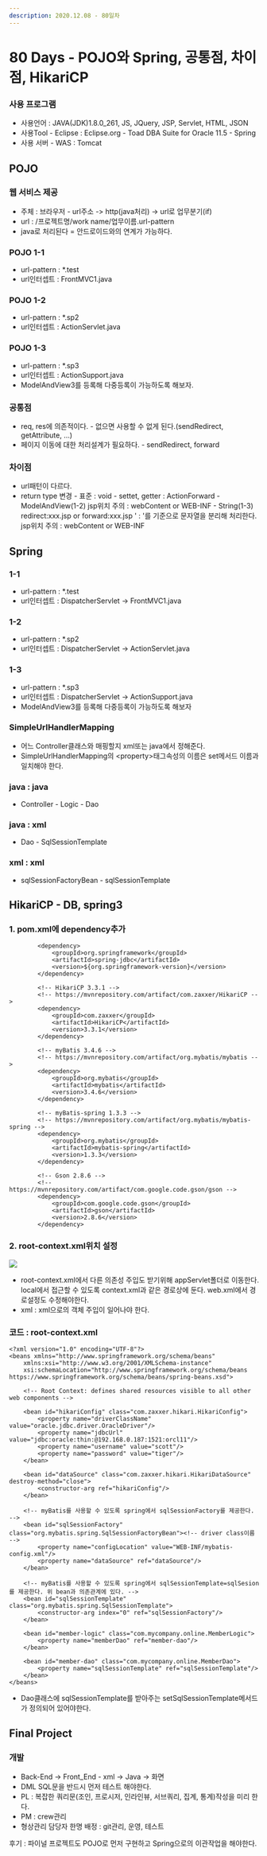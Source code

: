 ```yaml
---
description: 2020.12.08 - 80일차
---
```


# 80 Days - POJO와 Spring, 공통점, 차이점, HikariCP

### 사용 프로그램

* 사용언어 : JAVA\(JDK\)1.8.0\_261, JS, JQuery, JSP, Servlet, HTML, JSON
* 사용Tool  - Eclipse : Eclipse.org - Toad DBA Suite for Oracle 11.5 - Spring
* 사용 서버 - WAS : Tomcat

## POJO

### 웹 서비스 제공

* 주체 : 브라우저 - url주소 -&gt; http\(java처리\) -&gt; url로 업무분기\(if\)
* url : /프로젝트명/work name/업무이름.url-pattern
* java로 처리된다 = 안드로이드와의 연계가 가능하다.

### POJO 1-1

* url-pattern : \*.test
* url인터셉트 : FrontMVC1.java

### POJO 1-2

* url-pattern : \*.sp2
* url인터셉트 :  ActionServlet.java

### POJO 1-3

* url-pattern : \*.sp3
* url인터셉트 : ActionSupport.java
* ModelAndView3를 등록해 다중등록이 가능하도록 해보자.

### 공통점

* req, res에 의존적이다. - 없으면 사용할 수 없게 된다.\(sendRedirect, getAttribute, ...\)
* 페이지 이동에 대한 처리설계가 필요하다. - sendRedirect, forward

### 차이점

* url패턴이 다르다.
* return type 변경 - 표준 : void - settet, getter : ActionForward - ModelAndView\(1-2\)   jsp위치 주의 : webContent or WEB-INF - String\(1-3\)   redirect:xxx.jsp or forward:xxx.jsp   ' : '를 기준으로 문자열을 분리해 처리한다.   jsp위치 주의 : webContent or WEB-INF

## Spring

### 1-1

* url-pattern : \*.test
* url인터셉트 : DispatcherServlet -&gt; FrontMVC1.java

### 1-2

* url-pattern : \*.sp2
* url인터셉트 : DispatcherServlet -&gt; ActionServlet.java

### 1-3

* url-pattern : \*.sp3
* url인터셉트 : DispatcherServlet -&gt; ActionSupport.java
* ModelAndView3를 등록해 다중등록이 가능하도록 해보자

### SimpleUrlHandlerMapping

* 어느 Controller클래스와 매핑할지 xml또는 java에서 정해준다.
* SimpleUrlHandlerMapping의 &lt;property&gt;태그속성의 이름은 set메서드 이름과 일치해야 한다.

### java : java

* Controller - Logic - Dao

### java : xml

* Dao - SqlSessionTemplate

### xml : xml

* sqlSessionFactoryBean - sqlSessionTemplate

## HikariCP - DB, spring3

### 1. pom.xml에 dependency추가

```markup
		<dependency>
			<groupId>org.springframework</groupId>
			<artifactId>spring-jdbc</artifactId>
			<version>${org.springframework-version}</version>
		</dependency>
		
		<!-- HikariCP 3.3.1 -->
		<!-- https://mvnrepository.com/artifact/com.zaxxer/HikariCP -->
		<dependency>
		    <groupId>com.zaxxer</groupId>
		    <artifactId>HikariCP</artifactId>
		    <version>3.3.1</version>
		</dependency>
		
		<!-- myBatis 3.4.6 -->
		<!-- https://mvnrepository.com/artifact/org.mybatis/mybatis -->
		<dependency>
		    <groupId>org.mybatis</groupId>
		    <artifactId>mybatis</artifactId>
		    <version>3.4.6</version>
		</dependency>
		
		<!-- myBatis-spring 1.3.3 -->
		<!-- https://mvnrepository.com/artifact/org.mybatis/mybatis-spring -->
		<dependency>
		    <groupId>org.mybatis</groupId>
		    <artifactId>mybatis-spring</artifactId>
		    <version>1.3.3</version>
		</dependency>
		
		<!-- Gson 2.8.6 -->
		<!-- https://mvnrepository.com/artifact/com.google.code.gson/gson -->
		<dependency>
		    <groupId>com.google.code.gson</groupId>
		    <artifactId>gson</artifactId>
		    <version>2.8.6</version>
		</dependency>
```

### 2. root-context.xml위치 설정

![](../../.gitbook/assets/xml-.png)

* root-context.xml에서 다른 의존성 주입도 받기위해 appServlet폴더로 이동한다. local에서 접근할 수 있도록 context.xml과 같은 경로상에 둔다. web.xml에서 경로설정도 수정해야한다.
* xml : xml으로의 객체 주입이 일어나야 한다.

### 코드 : root-context.xml

```markup
<?xml version="1.0" encoding="UTF-8"?>
<beans xmlns="http://www.springframework.org/schema/beans"
	xmlns:xsi="http://www.w3.org/2001/XMLSchema-instance"
	xsi:schemaLocation="http://www.springframework.org/schema/beans https://www.springframework.org/schema/beans/spring-beans.xsd">
	
	<!-- Root Context: defines shared resources visible to all other web components -->
	
	<bean id="hikariConfig" class="com.zaxxer.hikari.HikariConfig">
		<property name="driverClassName" value="oracle.jdbc.driver.OracleDriver"/>
		<property name="jdbcUrl" value="jdbc:oracle:thin:@192.168.0.187:1521:orcl11"/>
		<property name="username" value="scott"/>
		<property name="password" value="tiger"/>
	</bean>
	
	<bean id="dataSource" class="com.zaxxer.hikari.HikariDataSource" destroy-method="close">
		<constructor-arg ref="hikariConfig"/>	
	</bean>
	
	<!-- myBatis를 사용할 수 있도록 spring에서 sqlSessionFactory를 제공한다. -->
	<bean id="sqlSessionFactory" class="org.mybatis.spring.SqlSessionFactoryBean"><!-- driver class이름 -->
		<property name="configLocation" value="WEB-INF/mybatis-config.xml"/>
		<property name="dataSource" ref="dataSource"/>
	</bean>
	
	<!-- myBatis를 사용할 수 있도록 spring에서 sqlSessionTemplate=sqlSesion를 제공한다. 위 bean과 의존관계에 있다. -->
	<bean id="sqlSessionTemplate" class="org.mybatis.spring.SqlSessionTemplate">
		<constructor-arg index="0" ref="sqlSessionFactory"/>
	</bean>
	
	<bean id="member-logic" class="com.mycompany.online.MemberLogic">
		<property name="memberDao" ref="member-dao"/>
	</bean>
	
	<bean id="member-dao" class="com.mycompany.online.MemberDao">
		<property name="sqlSessionTemplate" ref="sqlSessionTemplate"/>
	</bean>	
</beans>
```

* Dao클래스에 sqlSessionTemplate를 받아주는 setSqlSessionTemplate메서드가 정의되어 있어야한다.

## Final Project

### 개발

* Back-End -&gt; Front\_End - xml -&gt; Java -&gt; 화면
* DML SQL문을 반드시 먼저 테스트 해야한다.
* PL : 복잡한 쿼리문\(조인, 프로시저, 인라인뷰, 서브쿼리, 집계, 통계\)작성을 미리 한다.
* PM : crew관리
* 형상관리 담당자 한명 배정 : git관리, 운영, 테스트

후기 : 파이널 프로젝트도 POJO로 먼저 구현하고 Spring으로의 이관작업을 해야한다.

